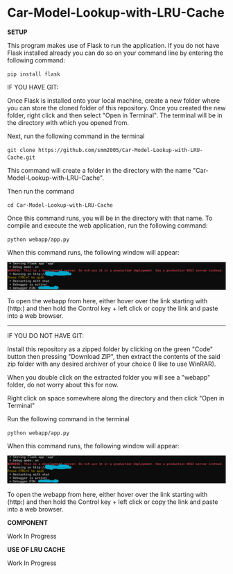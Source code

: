 # Car-Model-Lookup-with-LRU-Cache

**SETUP**

This program makes use of Flask to run the application. If you do not have Flask installed already you can do so on your command line by entering the following command:

`pip install flask`

IF YOU HAVE GIT:

Once Flask is installed onto your local machine, create a new folder where you can store the cloned folder of this repository.
Once you created the new folder, right click and then select "Open in Terminal". The terminal will be in the directory with which you opened from.

Next, run the following command in the terminal

`git clone https://github.com/smm2005/Car-Model-Lookup-with-LRU-Cache.git`

This command will create a folder in the directory with the name "Car-Model-Lookup-with-LRU-Cache".

Then run the command

`cd Car-Model-Lookup-with-LRU-Cache`

Once this command runs, you will be in the directory with that name. To compile and execute the web application, run the following command:

`python webapp/app.py`

When this command runs, the following window will appear:

![alt text](img/image.png)

To open the webapp from here, either hover over the link starting with (http:) and then hold the Control key + left click or copy the link and paste into a web browser.

------------------------------------------------------------------------------------------

IF YOU DO NOT HAVE GIT:

Install this repository as a zipped folder by clicking on the green "Code" button then pressing "Download ZIP", then extract the contents of the said zip folder with any desired archiver of your choice (I like to use WinRAR).

When you double click on the extracted folder you will see a "webapp" folder, do not worry about this for now.

Right click on space somewhere along the directory and then click "Open in Terminal"

Run the following command in the terminal

`python webapp/app.py`

When this command runs, the following window will appear:

![alt text](img/image.png)

To open the webapp from here, either hover over the link starting with (http:) and then hold the Control key + left click or copy the link and paste into a web browser.


**COMPONENT**

Work In Progress

**USE OF LRU CACHE**

Work In Progress